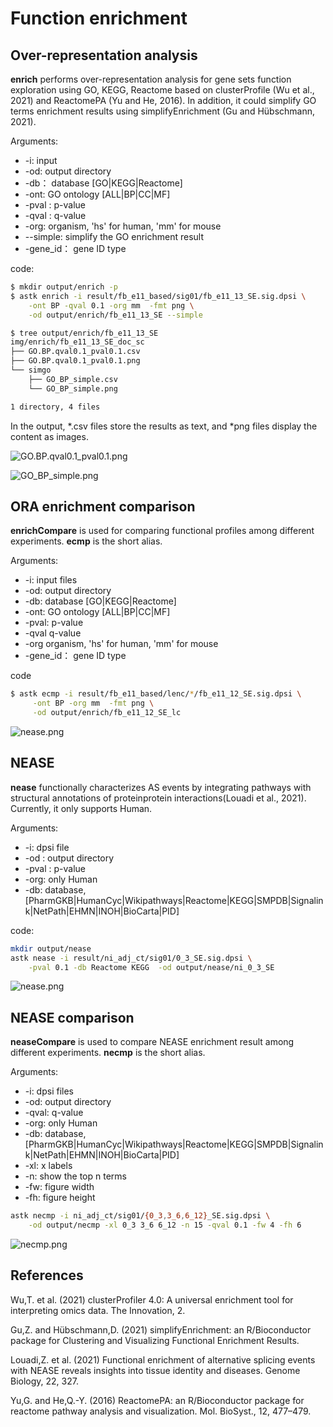 # Function enrichment

## Over-representation analysis

**enrich** performs over-representation analysis for gene sets function exploration using GO, KEGG, Reactome based on clusterProfile (Wu et al., 2021) and ReactomePA (Yu and He, 2016). In addition, it could simplify GO terms enrichment results using simplifyEnrichment (Gu and Hübschmann, 2021).

Arguments:

* -i: input
* -od: output directory
* -db： database [GO|KEGG|Reactome]
* -ont:  GO ontology [ALL|BP|CC|MF]
* -pval : p-value
* -qval : q-value
* -org:  organism, 'hs' for human, 'mm' for mouse
* --simple: simplify the GO enrichment result
* -gene_id： gene ID type

code:

```bash
$ mkdir output/enrich -p
$ astk enrich -i result/fb_e11_based/sig01/fb_e11_13_SE.sig.dpsi \
    -ont BP -qval 0.1 -org mm  -fmt png \
    -od output/enrich/fb_e11_13_SE --simple

$ tree output/enrich/fb_e11_13_SE
img/enrich/fb_e11_13_SE_doc_sc
├── GO.BP.qval0.1_pval0.1.csv
├── GO.BP.qval0.1_pval0.1.png
└── simgo
    ├── GO_BP_simple.csv
    └── GO_BP_simple.png

1 directory, 4 files

```

In the output, *.csv files store the results as text, and *png files display the content as images.

<img src='static/img/GO.BP.qval0.1_pval0.1.png' alt="GO.BP.qval0.1_pval0.1.png"></img>

<img src='static/img/GO_BP_simple.png' alt="GO_BP_simple.png"></img>

## ORA enrichment comparison

**enrichCompare** is used for comparing functional profiles among different experiments. **ecmp**  is the short alias.

Arguments:

* -i: input files
* -od: output directory
* -db: database [GO|KEGG|Reactome]
* -ont:  GO ontology [ALL|BP|CC|MF]
* -pval: p-value
* -qval q-value
* -org organism, 'hs' for human, 'mm' for mouse
* -gene_id： gene ID type

code

```bash
$ astk ecmp -i result/fb_e11_based/lenc/*/fb_e11_12_SE.sig.dpsi \
     -ont BP -org mm  -fmt png \
     -od output/enrich/fb_e11_12_SE_lc
```

<img src='static/img/GO.cmp.BP.qval0.1_pval0.1.png' alt="nease.png"></img>

## NEASE

**nease** functionally characterizes AS events by integrating pathways with structural annotations of proteinprotein interactions(Louadi et al., 2021). Currently, it only supports Human.

Arguments:

* -i: dpsi file
* -od : output directory
* -pval : p-value
* -org: only Human
* -db: database, [PharmGKB|HumanCyc|Wikipathways|Reactome|KEGG|SMPDB|Signalink|NetPath|EHMN|INOH|BioCarta|PID]

code:

```bash
mkdir output/nease
astk nease -i result/ni_adj_ct/sig01/0_3_SE.sig.dpsi \
    -pval 0.1 -db Reactome KEGG  -od output/nease/ni_0_3_SE

```

<img src='static/img/nease.png' alt="nease.png"></img>

## NEASE comparison

**neaseCompare** is used to compare NEASE enrichment result among different experiments. **necmp**  is the short alias.

Arguments:

* -i: dpsi files
* -od: output directory
* -qval: q-value
* -org: only Human
* -db: database, [PharmGKB|HumanCyc|Wikipathways|Reactome|KEGG|SMPDB|Signalink|NetPath|EHMN|INOH|BioCarta|PID]
* -xl: x labels
* -n: show the top n terms
* -fw: figure width
* -fh: figure height

```bash
astk necmp -i ni_adj_ct/sig01/{0_3,3_6,6_12}_SE.sig.dpsi \
    -od output/necmp -xl 0_3 3_6 6_12 -n 15 -qval 0.1 -fw 4 -fh 6
```

<img src='static/img/necmp.png' alt="necmp.png"></img>

<h2>References</h2>
<p>
Wu,T. et al. (2021) clusterProfiler 4.0: A universal enrichment tool for interpreting omics data. The Innovation, 2.
</p>
<p>
Gu,Z. and Hübschmann,D. (2021) simplifyEnrichment: an R/Bioconductor package for Clustering and Visualizing Functional Enrichment Results.
</p>
<p>
Louadi,Z. et al. (2021) Functional enrichment of alternative splicing events with NEASE reveals insights into tissue identity and diseases. Genome Biology, 22, 327.
</p>
<p>
Yu,G. and He,Q.-Y. (2016) ReactomePA: an R/Bioconductor package for reactome pathway analysis and visualization. Mol. BioSyst., 12, 477–479.
</p>

